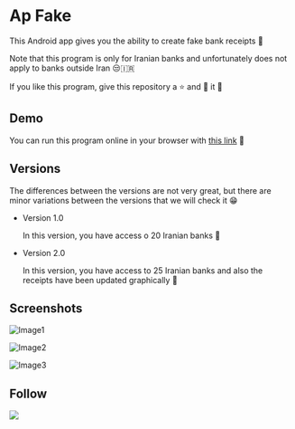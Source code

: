 # Ap Fake

This Android app gives you the ability to create fake bank receipts 🧾

Note that this program is only for Iranian banks and unfortunately does not apply to banks outside Iran 😒🇮🇷

If you like this program, give this repository a ⭐ and 🍴 it 🤩

## Demo

You can run this program online in your browser with [this link](https://appetize.io/app/vf3dttdx0jd593r7xg966cqpa4?device=nexus5) 🔗

## Versions


The differences between the versions are not very great, but there are minor variations between the versions that we will check it 😁

  * Version 1.0

    In this version, you have access o 20 Iranian banks 🤔
  
  * Version 2.0

    In this version, you have access to 25 Iranian banks and also the receipts have been updated graphically 🤩

## Screenshots

![Image1](https://uupload.ir/files/ujwr_3.png)

![Image2](https://uupload.ir/files/mdm_2.png)

![Image3](https://uupload.ir/files/prz1_1.png)

## Follow

<p>
 <a href="https://linkedin.com/in/1nj3ct0r">
  <img src="https://img.shields.io/badge/LinkedIn-blue?style=flat&logo=linkedin&labelColor=blue">
 </a>
</p>
